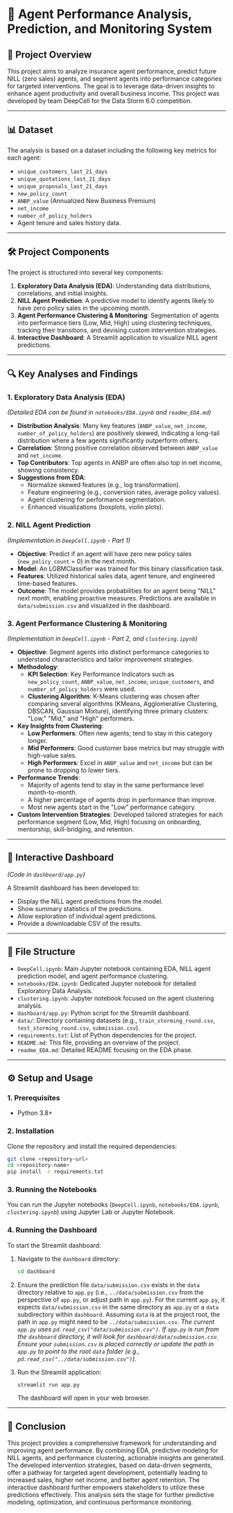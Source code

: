 # 🧠 Agent Performance Analysis, Prediction, and Monitoring System

## 📌 Project Overview

This project aims to analyze insurance agent performance, predict future NILL (zero sales) agents, and segment agents into performance categories for targeted interventions. The goal is to leverage data-driven insights to enhance agent productivity and overall business income. This project was developed by team DeepCell for the Data Storm 6.0 competition.

---

## 📊 Dataset

The analysis is based on a dataset including the following key metrics for each agent:

- `unique_customers_last_21_days`
- `unique_quotations_last_21_days`
- `unique_proposals_last_21_days`
- `new_policy_count`
- `ANBP_value` (Annualized New Business Premium)
- `net_income`
- `number_of_policy_holders`
- Agent tenure and sales history data.

---

## 🛠️ Project Components

The project is structured into several key components:

1.  **Exploratory Data Analysis (EDA)**: Understanding data distributions, correlations, and initial insights.
2.  **NILL Agent Prediction**: A predictive model to identify agents likely to have zero policy sales in the upcoming month.
3.  **Agent Performance Clustering & Monitoring**: Segmentation of agents into performance tiers (Low, Mid, High) using clustering techniques, tracking their transitions, and devising custom intervention strategies.
4.  **Interactive Dashboard**: A Streamlit application to visualize NILL agent predictions.

---

## 🔍 Key Analyses and Findings

### 1. Exploratory Data Analysis (EDA)

_(Detailed EDA can be found in `notebooks/EDA.ipynb` and `readme_EDA.md`)_

- **Distribution Analysis**: Many key features (`ANBP_value`, `net_income`, `number_of_policy_holders`) are positively skewed, indicating a long-tail distribution where a few agents significantly outperform others.
- **Correlation**: Strong positive correlation observed between `ANBP_value` and `net_income`.
- **Top Contributors**: Top agents in ANBP are often also top in net income, showing consistency.
- **Suggestions from EDA**:
  - Normalize skewed features (e.g., log transformation).
  - Feature engineering (e.g., conversion rates, average policy values).
  - Agent clustering for performance segmentation.
  - Enhanced visualizations (boxplots, violin plots).

### 2. NILL Agent Prediction

_(Implementation in `DeepCell.ipynb` - Part 1)_

- **Objective**: Predict if an agent will have zero new policy sales (`new_policy_count` = 0) in the next month.
- **Model**: An LGBMClassifier was trained for this binary classification task.
- **Features**: Utilized historical sales data, agent tenure, and engineered time-based features.
- **Outcome**: The model provides probabilities for an agent being "NILL" next month, enabling proactive measures. Predictions are available in `data/submission.csv` and visualized in the dashboard.

### 3. Agent Performance Clustering & Monitoring

_(Implementation in `DeepCell.ipynb` - Part 2, and `clustering.ipynb`)_

- **Objective**: Segment agents into distinct performance categories to understand characteristics and tailor improvement strategies.
- **Methodology**:
  - **KPI Selection**: Key Performance Indicators such as `new_policy_count`, `ANBP_value`, `net_income`, `unique_customers`, and `number_of_policy_holders` were used.
  - **Clustering Algorithm**: K-Means clustering was chosen after comparing several algorithms (KMeans, Agglomerative Clustering, DBSCAN, Gaussian Mixture), identifying three primary clusters: "Low," "Mid," and "High" performers.
- **Key Insights from Clustering**:
  - **Low Performers**: Often new agents; tend to stay in this category longer.
  - **Mid Performers**: Good customer base metrics but may struggle with high-value sales.
  - **High Performers**: Excel in `ANBP_value` and `net_income` but can be prone to dropping to lower tiers.
- **Performance Trends**:
  - Majority of agents tend to stay in the same performance level month-to-month.
  - A higher percentage of agents drop in performance than improve.
  - Most new agents start in the "Low" performance category.
- **Custom Intervention Strategies**: Developed tailored strategies for each performance segment (Low, Mid, High) focusing on onboarding, mentorship, skill-bridging, and retention.

---

## 🚀 Interactive Dashboard

_(Code in `dashboard/app.py`)_

A Streamlit dashboard has been developed to:

- Display the NILL agent predictions from the model.
- Show summary statistics of the predictions.
- Allow exploration of individual agent predictions.
- Provide a downloadable CSV of the results.

---

## 📁 File Structure

- `DeepCell.ipynb`: Main Jupyter notebook containing EDA, NILL agent prediction model, and agent performance clustering.
- `notebooks/EDA.ipynb`: Dedicated Jupyter notebook for detailed Exploratory Data Analysis.
- `clustering.ipynb`: Jupyter notebook focused on the agent clustering analysis.
- `dashboard/app.py`: Python script for the Streamlit dashboard.
- `data/`: Directory containing datasets (e.g., `train_storming_round.csv`, `test_storming_round.csv`, `submission.csv`).
- `requirements.txt`: List of Python dependencies for the project.
- `README.md`: This file, providing an overview of the project.
- `readme_EDA.md`: Detailed README focusing on the EDA phase.

---

## ⚙️ Setup and Usage

### 1. Prerequisites

- Python 3.8+

### 2. Installation

Clone the repository and install the required dependencies:

```bash
git clone <repository-url>
cd <repository-name>
pip install -r requirements.txt
```

### 3. Running the Notebooks

You can run the Jupyter notebooks (`DeepCell.ipynb`, `notebooks/EDA.ipynb`, `clustering.ipynb`) using Jupyter Lab or Jupyter Notebook.

### 4. Running the Dashboard

To start the Streamlit dashboard:

1.  Navigate to the `dashboard` directory:
    ```bash
    cd dashboard
    ```
2.  Ensure the prediction file `data/submission.csv` exists in the `data` directory relative to `app.py` (i.e., `../data/submission.csv` from the perspective of `app.py`, or adjust path in `app.py`). For the current `app.py`, it expects `data/submission.csv` in the same directory as `app.py` or a `data` subdirectory within `dashboard`. Assuming `data` is at the project root, the path in `app.py` might need to be `../data/submission.csv`.
    _The current `app.py` uses `pd.read_csv("data/submission.csv")`. If `app.py` is run from the `dashboard` directory, it will look for `dashboard/data/submission.csv`. Ensure your `submission.csv` is placed correctly or update the path in `app.py` to point to the root `data` folder (e.g., `pd.read_csv("../data/submission.csv")`)._

3.  Run the Streamlit application:
    ```bash
    streamlit run app.py
    ```
    The dashboard will open in your web browser.

---

## 🏁 Conclusion

This project provides a comprehensive framework for understanding and improving agent performance. By combining EDA, predictive modeling for NILL agents, and performance clustering, actionable insights are generated. The developed intervention strategies, based on data-driven segments, offer a pathway for targeted agent development, potentially leading to increased sales, higher net income, and better agent retention. The interactive dashboard further empowers stakeholders to utilize these predictions effectively.
This analysis sets the stage for further predictive modeling, optimization, and continuous performance monitoring.
